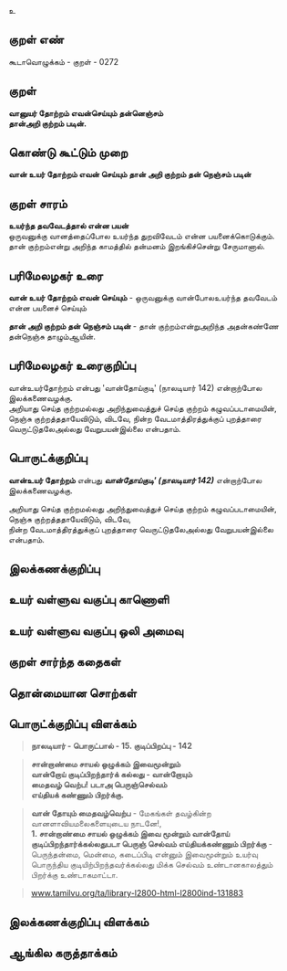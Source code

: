 உ

## குறள் எண் 

கூடாவொழுக்கம் - குறள் - 0272  

## குறள் 

**வானுயர் தோற்றம் எவன்செய்யும் தன்னெஞ்சம்  
தான்அறி குற்றம் படின்.**

## கொண்டு கூட்டும் முறை

**வான் உயர் தோற்றம் எவன் செய்யும் தான் அறி குற்றம் தன் நெஞ்சம் படின்**

## குறள் சாரம் 

**உயர்ந்த தவவேடத்தால் என்ன பயன்**  
ஒருவனுக்கு வானத்தைப்போல உயர்ந்த துறவிவேடம் என்ன பயனைக்கொடுக்கும்.   
தான் குற்றம்என்று அறிந்த காமத்தில் தன்மனம் இறங்கிச்சென்று சேருமானால்.

## பரிமேலழகர் உரை

**வான் உயர் தோற்றம் எவன் செய்யும்** - ஒருவனுக்கு வான்போலஉயர்ந்த தவவேடம் என்ன பயனைச் செய்யும்  

**தான் அறி குற்றம் தன் நெஞ்சம் படின்** - தான் குற்றம்என்றுஅறிந்த அதன்கண்ணே தன்நெஞ்சு தாழும்ஆயின்.  



## பரிமேலழகர் உரைகுறிப்பு   

வான்உயர்தோற்றம் என்பது 'வான்தோய்குடி' (நாலடியார் 142)  என்றாற்போல இலக்கணைவழக்கு.   
அறியாது செய்த குற்றமல்லது அறிந்துவைத்துச் செய்த குற்றம் கழுவப்படாமையின், நெஞ்சு குற்றத்ததாயேவிடும், விடவே, நின்ற வேடமாத்திரத்துக்குப் புறத்தாரை வெருட்டுதலேஅல்லது வேறுபயன்இல்லை என்பதாம்.  

## பொருட்க்குறிப்பு 

**வான்உயர் தோற்றம்** என்பது _**வான்தோய்குடி' (நாலடியார் 142)**_  என்றாற்போல இலக்கணைவழக்கு.   

அறியாது செய்த குற்றமல்லது அறிந்துவைத்துச் செய்த குற்றம் கழுவப்படாமையின்,  
நெஞ்சு குற்றத்ததாயேவிடும், விடவே,  
நின்ற வேடமாத்திரத்துக்குப் புறத்தாரை வெருட்டுதலேஅல்லது வேறுபயன்இல்லை என்பதாம்.  

## இலக்கணக்குறிப்பு  


## உயர் வள்ளுவ வகுப்பு காணொளி


## உயர் வள்ளுவ வகுப்பு ஒலி அமைவு 

 
## குறள் சார்ந்த கதைகள் 


## தொன்மையான சொற்கள்


## பொருட்க்குறிப்பு விளக்கம்

>**நாலடியார் - பொருட்பால் - 15. குடிப்பிறப்பு - 142**

>**சான்றாண்மை சாயல் ஒழுக்கம் இவைமூன்றும்  
>வான்றோய் குடிப்பிறந்தார்க் கல்லது - வான்றோயும்  
>மைதவழ் வெற்ப! படாஅ பெருஞ்செல்வம்  
>எய்தியக் கண்ணும் பிறர்க்கு.** 
  
  
>**வான் தோயும் மைதவழ்வெற்ப** - மேகங்கள் தவழ்கின்ற வானளாவியமலைகளையுடைய நாடனே!,  
>**1. சான்றாண்மை சாயல் ஒழுக்கம் இவை மூன்றும் வான்தோய் குடிப்பிறந்தார்க்கல்லதுபடா பெருஞ் செல்வம் எய்தியக்கண்ணும் பிறர்க்கு** -  பெருந்தன்மை, மென்மை, கடைப்பிடி என்னும் இவைமூன்றும் உயர்வு பொருந்திய குடியிற்பிறந்தவர்க்கல்லது மிக்க செல்வம் உண்டானகாலத்தும் பிறர்க்கு உண்டாகமாட்டா.  

>www.tamilvu.org/ta/library-l2800-html-l2800ind-131883

## இலக்கணக்குறிப்பு விளக்கம்


## ஆங்கில கருத்தாக்கம் 


